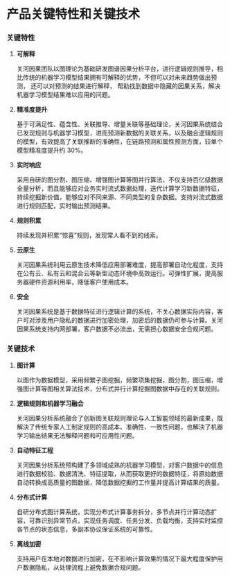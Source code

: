 # 产品关键特性和关键技术

### 关键特性

1. **可解释**

   关河因果团队以图理论为基础研发图谱因果分析平台，进行逻辑规则推导，相比传统的机器学习模型结果拥有可解释的优势，不但可以对未来趋势做出预测， 还可以对预测的结果进行解释， 帮助找到数据中隐藏的因果关系，解决机器学习模型结果难以应用的问题。

2. **精准度提升**

   基于可满足性、蕴含性、关联推导、增量关联等基础理论，关河因果系统结合已发现规则与机器学习模型，进而预测新数据的关联关系，以及融合逻辑规则的模型，有效提高了关联推断的准确性，在链路预测和属性预测方面，较单个模型精准度提升约 30%。

3. **实时响应**

   采用自研的图分割、图压缩、增强图计算等图并行算法，不仅支持百亿级数据全量分析，而且能够应对业务实时流式数据处理，迭代计算学习新数据特征，持续挖掘新价值，能够应对不同来源、不同类型的复杂数据。支持对流式数据进行规则匹配，实时输出预测结果。

4. **规则积累**

   持续发现并积累“惊喜”规则，发现常人看不到的线索。

5. **云原生**

   关河因果系统利用云原生技术降低应用部署难度，提高部署自动化程度，支持在公有云、私有云和混合云等新型动态环境中高效运行。可弹性扩展，提高服务器硬件资源利用率，降低客户使用成本。

6. **安全**

   关河因果系统是基于数据特征进行逻辑计算的系统，不关心数据实际内容，客户可对涉及用户隐私的数据进行加密处理，加密后的数据仍可参与计算。关河因果系统支持内网部署，客户数据不必流出，无需担心数据安全合规问题。

### 关键技术

1. **图计算**

   以图作为数据模型，采用频繁子图挖掘，频繁项集挖掘，图分割，图压缩，增强图计算等图相关算法技术，分布式并行计算挖掘图数据中存在的关联规则。

2. **逻辑规则和机器学习融合**

   关河因果分析系统融合了创新图关联规则理论与人工智能领域的最新成果，既解決了传统专家人工制定规则的高成本、准确性、一致性问题，也解決了机器学习输出结果无法解释问题和可应用性问题。

3. **自动特征工程**

   关河因果分析系统预构建了多领域成熟的机器学习模型，对客户数据中的信息进行数据校验、数据清洗、特征提取，从而获取更好的数据特征，将原始数据自动转换成高质量的图数据，降低数据挖掘的工作量并提高计算结果的质量。

4. **分布式计算**

   自研分布式图计算系统，实现分布式计算事务拆分，多节点并行计算动态扩容，可靠识别异常节点，实现任务调度、任务分发、负载均衡，支持实时监控各节点的状态信息，多副本协议保证系统的可靠性。

5. **离线加密**

   支持用户在本地对数据进行加密，在不影响计算效果的情况下最大程度保护用户数据隐私，从处理流程上避免数据合规问题。
